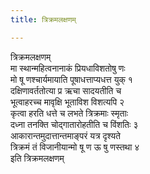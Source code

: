 ```yaml
---
title: त्रिक्रमलक्षणम्

---
```

त्रिक्रमलक्षणम्  
मा स्थान्महित्वनानाकं प्रियधाविशतोषु णः  
मो षू णश्चार्यमायाति पूषाधत्ताप्यधत्त युक् १  
दक्षिणावर्ततोत्या प्र ऋचा सादयतीति च  
भूत्वाहरच्च मावृक्षि भूताविश विशत्यपि २  
कृत्वा हरति धत्ते च लभते त्रिक्रमाः स्मृताः  
दध्ना तनक्ति चोद्गातारोहतीति च विंशतिः ३  
आकारान्तमुदात्तान्तमाङ्परं यत्र दृश्यते  
त्रिक्रमं तं विजानीयान्मो षू ण ऊ षु णस्तथा ४  
                               इति त्रिक्रमलक्षणम्